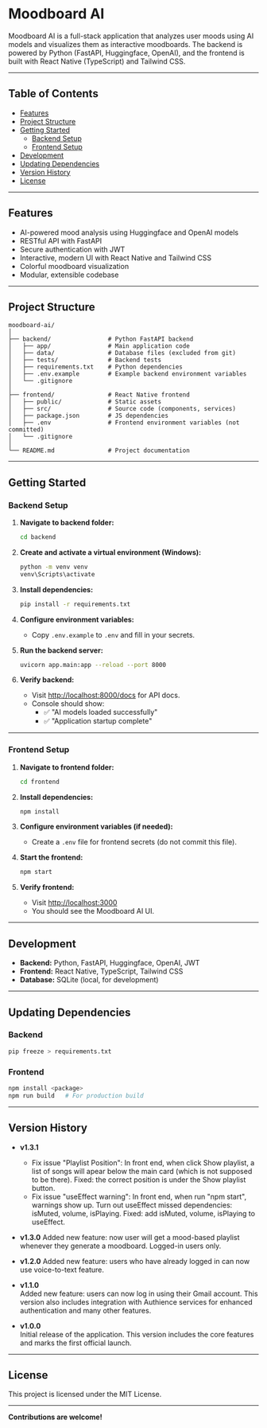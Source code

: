 # Moodboard AI

Moodboard AI is a full-stack application that analyzes user moods using AI models and visualizes them as interactive moodboards. The backend is powered by Python (FastAPI, Huggingface, OpenAI), and the frontend is built with React Native (TypeScript) and Tailwind CSS.

---

## Table of Contents

- [Features](#features)
- [Project Structure](#project-structure)
- [Getting Started](#getting-started)
  - [Backend Setup](#backend-setup)
  - [Frontend Setup](#frontend-setup)
- [Development](#development)
- [Updating Dependencies](#updating-dependencies)
- [Version History](#version-history)
- [License](#license)

---

## Features

- AI-powered mood analysis using Huggingface and OpenAI models
- RESTful API with FastAPI
- Secure authentication with JWT
- Interactive, modern UI with React Native and Tailwind CSS
- Colorful moodboard visualization
- Modular, extensible codebase

---

## Project Structure

```
moodboard-ai/
│
├── backend/                # Python FastAPI backend
│   ├── app/                # Main application code
│   ├── data/               # Database files (excluded from git)
│   ├── tests/              # Backend tests
│   ├── requirements.txt    # Python dependencies
│   ├── .env.example        # Example backend environment variables
│   └── .gitignore
│
├── frontend/               # React Native frontend
│   ├── public/             # Static assets
│   ├── src/                # Source code (components, services)
│   ├── package.json        # JS dependencies
│   ├── .env                # Frontend environment variables (not committed)
│   └── .gitignore
│
└── README.md               # Project documentation
```

---

## Getting Started

### Backend Setup

1. **Navigate to backend folder:**
   ```sh
   cd backend
   ```

2. **Create and activate a virtual environment (Windows):**
   ```sh
   python -m venv venv
   venv\Scripts\activate
   ```

3. **Install dependencies:**
   ```sh
   pip install -r requirements.txt
   ```

4. **Configure environment variables:**
   - Copy `.env.example` to `.env` and fill in your secrets.

5. **Run the backend server:**
   ```sh
   uvicorn app.main:app --reload --port 8000
   ```

6. **Verify backend:**
   - Visit [http://localhost:8000/docs](http://localhost:8000/docs) for API docs.
   - Console should show:
     - ✅ "AI models loaded successfully"
     - ✅ "Application startup complete"

---

### Frontend Setup

1. **Navigate to frontend folder:**
   ```sh
   cd frontend
   ```

2. **Install dependencies:**
   ```sh
   npm install
   ```

3. **Configure environment variables (if needed):**
   - Create a `.env` file for frontend secrets (do not commit this file).

4. **Start the frontend:**
   ```sh
   npm start
   ```

5. **Verify frontend:**
   - Visit [http://localhost:3000](http://localhost:3000)
   - You should see the Moodboard AI UI.

---

## Development

- **Backend:** Python, FastAPI, Huggingface, OpenAI, JWT
- **Frontend:** React Native, TypeScript, Tailwind CSS
- **Database:** SQLite (local, for development)

---

## Updating Dependencies

### Backend
```sh
pip freeze > requirements.txt
```

### Frontend
```sh
npm install <package>
npm run build   # For production build
```

---

## Version History

- **v1.3.1**
  - Fix issue "Playlist Position": In front end, when click Show playlist, a list of songs will apear below the main card (which is not supposed to be there). Fixed: the correct position is under the Show playlist button.
  - Fix issue "useEffect warning": In front end, when run "npm start", warnings show up. Turn out useEffect missed dependencies: isMuted, volume, isPlaying. Fixed: add isMuted, volume, isPlaying to useEffect. 

- **v1.3.0**
  Added new feature: now user will get a mood-based playlist whenever they generate a moodboard. Logged-in users only.

- **v1.2.0**
  Added new feature: users who have already logged in can now use voice-to-text feature.

- **v1.1.0**  
  Added new feature: users can now log in using their Gmail account. This version also includes integration with Authience services for enhanced authentication and many other features.

- **v1.0.0**  
  Initial release of the application. This version includes the core features and marks the first official launch.


---

## License

This project is licensed under the MIT License.

---

**Contributions are welcome!**
